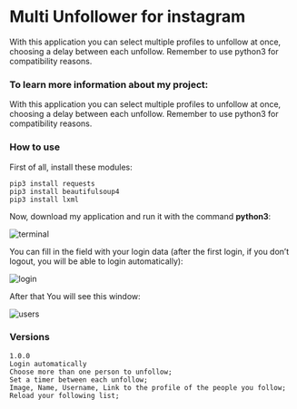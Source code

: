 # Multi Unfollower for instagram
With this application you can select multiple profiles to unfollow at once, choosing a delay between each unfollow. Remember to use python3 for compatibility reasons.

### To learn more information about my project:
With this application you can select multiple profiles to unfollow at once, choosing a delay between each unfollow. Remember to use python3 for compatibility reasons.
### How to use

First of all, install these modules:

```
pip3 install requests 
pip3 install beautifulsoup4 
pip3 install lxml
```

Now, download my application and run it with the command **python3**:

![terminal](https://user-images.githubusercontent.com/57559633/88385801-5824d080-cdaf-11ea-9988-edd01314de56.png)

You can fill in the field with your login data (after the first login, if you don’t logout, you will be able to login automatically):

![login](https://user-images.githubusercontent.com/57559633/88385817-64109280-cdaf-11ea-9f26-202f6c84f0f9.png)

After that You will see this window:

![users](https://user-images.githubusercontent.com/57559633/88385843-72f74500-cdaf-11ea-8cb2-f8fae3fc4fac.png)
### Versions

```
1.0.0
Login automatically
Choose more than one person to unfollow;
Set a timer between each unfollow;
Image, Name, Username, Link to the profile of the people you follow;
Reload your following list;
```
